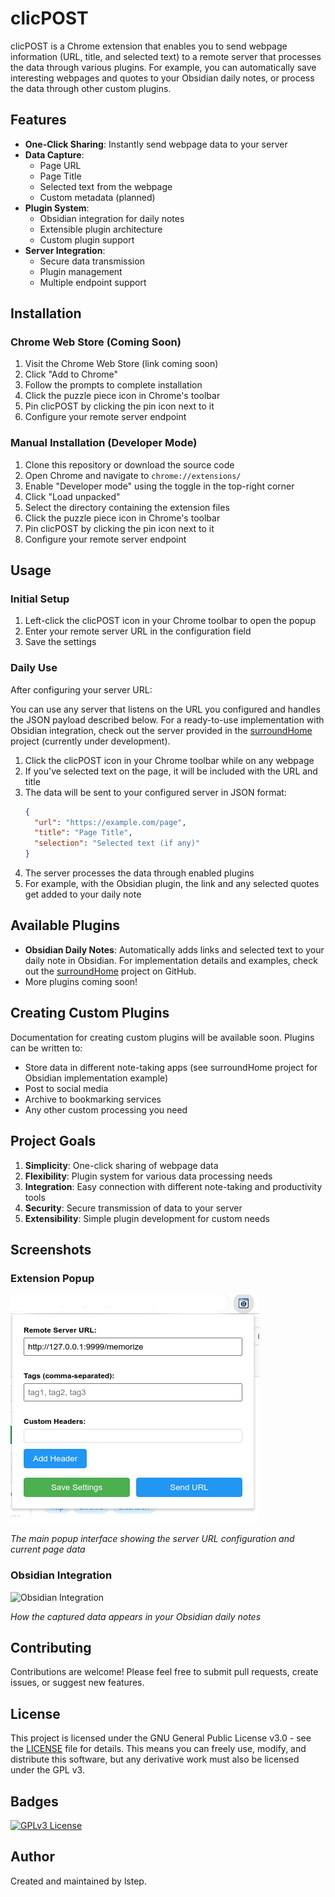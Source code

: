 # clicPOST

clicPOST is a Chrome extension that enables you to send webpage information (URL, title, and selected text) to a remote server that processes the data through various plugins. For example, you can automatically save interesting webpages and quotes to your Obsidian daily notes, or process the data through other custom plugins.

## Features

- **One-Click Sharing**: Instantly send webpage data to your server
- **Data Capture**:
  - Page URL
  - Page Title
  - Selected text from the webpage
  - Custom metadata (planned)
- **Plugin System**:
  - Obsidian integration for daily notes
  - Extensible plugin architecture
  - Custom plugin support
- **Server Integration**:
  - Secure data transmission
  - Plugin management
  - Multiple endpoint support

## Installation

### Chrome Web Store (Coming Soon)
1. Visit the Chrome Web Store (link coming soon)
2. Click "Add to Chrome"
3. Follow the prompts to complete installation
4. Click the puzzle piece icon in Chrome's toolbar
5. Pin clicPOST by clicking the pin icon next to it
6. Configure your remote server endpoint

### Manual Installation (Developer Mode)
1. Clone this repository or download the source code
2. Open Chrome and navigate to `chrome://extensions/`
3. Enable "Developer mode" using the toggle in the top-right corner
4. Click "Load unpacked"
5. Select the directory containing the extension files
6. Click the puzzle piece icon in Chrome's toolbar
7. Pin clicPOST by clicking the pin icon next to it
8. Configure your remote server endpoint

## Usage

### Initial Setup
1. Left-click the clicPOST icon in your Chrome toolbar to open the popup
2. Enter your remote server URL in the configuration field
3. Save the settings

### Daily Use
After configuring your server URL:

You can use any server that listens on the URL you configured and handles the JSON payload described below. For a ready-to-use implementation with Obsidian integration, check out the server provided in the [surroundHome](https://github.com/lstep/surroundHome) project (currently under development).

1. Click the clicPOST icon in your Chrome toolbar while on any webpage
2. If you've selected text on the page, it will be included with the URL and title
3. The data will be sent to your configured server in JSON format:
   ```json
   {
     "url": "https://example.com/page",
     "title": "Page Title",
     "selection": "Selected text (if any)"
   }
   ```
4. The server processes the data through enabled plugins
5. For example, with the Obsidian plugin, the link and any selected quotes get added to your daily note

## Available Plugins

- **Obsidian Daily Notes**: Automatically adds links and selected text to your daily note in Obsidian. For implementation details and examples, check out the [surroundHome](https://github.com/lstep/surroundHome) project on GitHub.
- More plugins coming soon!

## Creating Custom Plugins

Documentation for creating custom plugins will be available soon. Plugins can be written to:
- Store data in different note-taking apps (see surroundHome project for Obsidian implementation example)
- Post to social media
- Archive to bookmarking services
- Any other custom processing you need

## Project Goals

1. **Simplicity**: One-click sharing of webpage data
2. **Flexibility**: Plugin system for various data processing needs
3. **Integration**: Easy connection with different note-taking and productivity tools
4. **Security**: Secure transmission of data to your server
5. **Extensibility**: Simple plugin development for custom needs

## Screenshots

### Extension Popup
![Extension Popup](screenshots/popup.png)

*The main popup interface showing the server URL configuration and current page data*

### Obsidian Integration
![Obsidian Integration](screenshots/obsidian.png)

*How the captured data appears in your Obsidian daily notes*

## Contributing

Contributions are welcome! Please feel free to submit pull requests, create issues, or suggest new features.

## License

This project is licensed under the GNU General Public License v3.0 - see the [LICENSE](LICENSE) file for details. This means you can freely use, modify, and distribute this software, but any derivative work must also be licensed under the GPL v3.


## Badges

[![GPLv3 License](https://img.shields.io/badge/License-GPL%20v3-yellow.svg)](https://opensource.org/licenses/)


## Author

Created and maintained by lstep.
